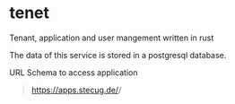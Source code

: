 # tenet

Tenant, application and user mangement written in rust


The data of this service is stored in a postgresql database.


URL Schema to access application

> https://apps.stecug.de/<tenant-id>/<application-id>
